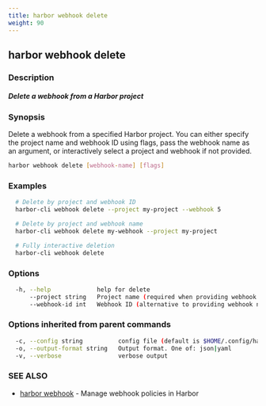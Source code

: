 ```yaml
---
title: harbor webhook delete
weight: 90
---
```

## harbor webhook delete

### Description

##### Delete a webhook from a Harbor project

### Synopsis

Delete a webhook from a specified Harbor project.
You can either specify the project name and webhook ID using flags,
pass the webhook name as an argument,
or interactively select a project and webhook if not provided.

```sh
harbor webhook delete [webhook-name] [flags]
```

### Examples

```sh
  # Delete by project and webhook ID
  harbor-cli webhook delete --project my-project --webhook 5

  # Delete by project and webhook name
  harbor-cli webhook delete my-webhook --project my-project

  # Fully interactive deletion
  harbor-cli webhook delete
```

### Options

```sh
  -h, --help             help for delete
      --project string   Project name (required when providing webhook ID or name)
      --webhook-id int   Webhook ID (alternative to providing webhook name as argument) (default -1)
```

### Options inherited from parent commands

```sh
  -c, --config string          config file (default is $HOME/.config/harbor-cli/config.yaml)
  -o, --output-format string   Output format. One of: json|yaml
  -v, --verbose                verbose output
```

### SEE ALSO

* [harbor webhook](harbor-webhook.md)	 - Manage webhook policies in Harbor

